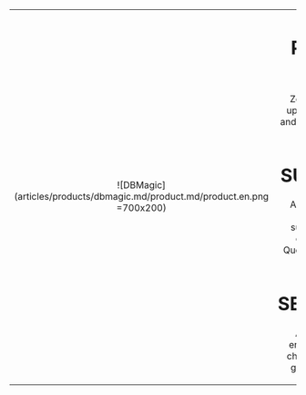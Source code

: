 |||
|:--:|:--:|
|![DBMagic](articles/products/dbmagic.md/product.md/product.en.png =700x200)| <h1 class="productheader">PLUG & PLAY</h1><p class="productdescription">Zero installation upon deployment and configurable via REST APIs.</p><h1 class="productheader">SUPPORT</h1><p class="productdescription">A wide range of activities are supported from complex SQL Queries to all REST standards.</p><h1 class="productheader">SECURITY</h1><p class="productdescription">Allows you to enforce security checks and other good practices.</p> |

